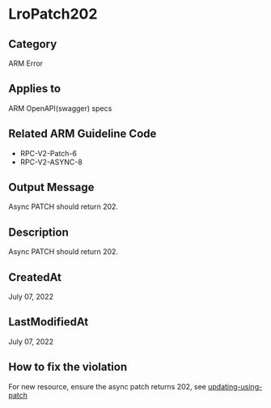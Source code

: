 # LroPatch202

## Category

ARM Error

## Applies to

ARM OpenAPI(swagger) specs

## Related ARM Guideline Code

- RPC-V2-Patch-6
- RPC-V2-ASYNC-8

## Output Message

Async PATCH should return 202.

## Description

Async PATCH should return 202.

## CreatedAt

July 07, 2022

## LastModifiedAt

July 07, 2022

## How to fix the violation

For new resource, ensure the async patch returns 202, see [updating-using-patch](https://github.com/Azure/azure-resource-manager-rpc/blob/master/v1.0/async-api-reference.md#updating-using-patch)
